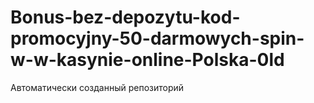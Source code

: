 # Bonus-bez-depozytu-kod-promocyjny-50-darmowych-spin-w-w-kasynie-online-Polska-0ld
Автоматически созданный репозиторий

